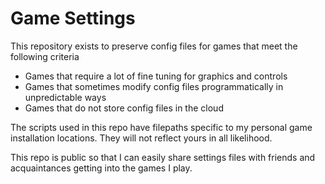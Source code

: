 
# Game Settings

This repository exists to preserve config files for games that meet the following criteria

* Games that require a lot of fine tuning for graphics and controls
* Games that sometimes modify config files programmatically in unpredictable ways
* Games that do not store config files in the cloud

The scripts used in this repo have filepaths specific to my personal game installation locations. They will not reflect yours in all likelihood.

This repo is public so that I can easily share settings files with friends and acquaintances getting into the games I play.

